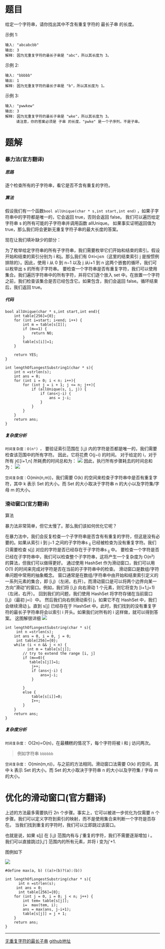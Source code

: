 # 题目
给定一个字符串，请你找出其中不含有重复字符的 最长子串 的长度。

示例 1:
```
输入: "abcabcbb"
输出: 3 
解释: 因为无重复字符的最长子串是 "abc"，所以其长度为 3。
```
示例 2:
```
输入: "bbbbb"
输出: 1
解释: 因为无重复字符的最长子串是 "b"，所以其长度为 1。
```
示例 3:
```
输入: "pwwkew"
输出: 3
解释: 因为无重复字符的最长子串是 "wke"，所以其长度为 3。
     请注意，你的答案必须是 子串 的长度，"pwke" 是一个子序列，不是子串。
```

# 题解
### 暴力法(官方翻译)

##### 思路
逐个检查所有的子字符串，看它是否不含有重复的字符。

##### 算法

假设我们有一个函数`bool allUnique(char * s,int start,int end)` ，如果子字符串中的字符都是唯一的，它会返回 true，否则会返回 false。 我们可以遍历给定字符串 s 的所有可能的子字符串并调用函数 allUnique。 如果事实证明返回值为 true，那么我们将会更新无重复字符子串的最大长度的答案。

现在让我们填补缺少的部分：

为了枚举给定字符串的所有子字符串，我们需要枚举它们开始和结束的索引。假设开始和结束的索引分别为 i 和j。那么我们有 0≤i<j≤n（这里的结束索引 j 是按惯例排除的）。因此，使用 i 从 0 到 n−1 以及 j 从i+1 到 n 这两个嵌套的循环，我们可以枚举出 s 的所有子字符串。
要检查一个字符串是否有重复字符，我们可以使用集合。我们遍历字符串中的所有字符，并将它们逐个放入 set 中。在放置一个字符之前，我们检查该集合是否已经包含它。如果包含，我们会返回 false。循环结束后，我们返回 true。

##### 代码
```
bool allUnique(char * s,int start,int end){
    int table[256]={0};
    for (int i=start; i<end; i++) {
        int m = table[s[I]];
        if (m==1) {
            return NO;
        }
        table[s[i]]=1;
    }
    
    return YES;
}

int lengthOfLongestSubstring1(char * s){
    int n =strlen(s);
    int ans = 0;
    for (int i = 0; i < n; i++){
        for (int j = i + 1; j <= n; j++){
            if (allUnique(s, i, j)) {
                if (ans<j-i) {
                    ans = j-i;
                }
            }
        }
    }
    return ans;
}
```
##### 复杂度分析

`时间复杂度：O(n³) 。`
要验证索引范围在 [i,j) 内的字符是否都是唯一的，我们需要检查该范围中的所有字符。 因此，它将花费 O(j−i) 的时间。
对于给定的 i，对于所有 j∈[i+1,n] 所耗费的时间总和为：
![](https://upload-images.jianshu.io/upload_images/1682758-aba8c9da9e377818.png?imageMogr2/auto-orient/strip%7CimageView2/2/w/1240)
因此，执行所有步骤耗去的时间总和为：
![](https://upload-images.jianshu.io/upload_images/1682758-c14458c041fed7af.png?imageMogr2/auto-orient/strip%7CimageView2/2/w/1240)

`空间复杂度：`O(min(n,m))，我们需要 O(k) 的空间来检查子字符串中是否有重复字符，其中 k 表示 Set 的大小。而 Set 的大小取决于字符串 n 的大小以及字符集/字母 m 的大小。

### 滑动窗口(官方翻译)
算法

暴力法非常简单，但它太慢了。那么我们该如何优化它呢？

在暴力法中，我们会反复检查一个子字符串是否含有有重复的字符，但这是没有必要的。如果从索引 i 到 j−1 之间的子字符串s <sub>ij</sub> 已经被检查为没有重复字符。我们只需要检查 s[j] 对应的字符是否已经存在于子字符串s <sub>ij</sub> 中。
要检查一个字符是否已经在子字符串中，我们可以检查整个子字符串，这将产生一个复杂度为 
O(n²) 的算法，但我们可以做得更好。
通过使用 HashSet 作为滑动窗口，我们可以用 O(1) 的时间来完成对字符是否在当前的子字符串中的检查。
滑动窗口是数组/字符串问题中常用的抽象概念。 窗口通常是在数组/字符串中由开始和结束索引定义的一系列元素的集合，即 [i,j)（左闭，右开）。而滑动窗口是可以将两个边界向某一方向“滑动”的窗口。例如，我们将 [i,j) 向右滑动 1 个元素，则它将变为 [i+1,j+1)（左闭，右开）。
回到我们的问题，我们使用 HashSet 将字符存储在当前窗口 [i,j)（最初 j=i）中。 然后我们向右侧滑动索引 j，如果它不在 HashSet 中，我们会继续滑动 j。直到 s[j] 已经存在于 HashSet 中。此时，我们找到的没有重复字符的最长子字符串将会以索引 i 开头。如果我们对所有的 i 这样做，就可以得到答案。
这图解很详细
![](https://upload-images.jianshu.io/upload_images/1682758-580bf3dd511e42a3.png?imageMogr2/auto-orient/strip%7CimageView2/2/w/1240)


```
int lengthOfLongestSubstring(char * s){
     int n =strlen(s);
    int ans = 0, i = 0, j = 0;
     int table[256]={0};
    while (i < n && j < n) {
          int m = table[s[j]];
        // try to extend the range [i, j]
        if (m==0){
           table[s[j]]=1;
            j++;
            if (ans<j-i) {
                ans=j-i;
            }
          
        }
        else {
            table[s[i]]=0;
            I++;
        }
    }
    return ans;
}

```
##### 复杂度分析

`时间复杂度：`
O(2n)=O(n)，在最糟糕的情况下，每个字符将被 i 和 j 访问两次。
> 例如字符串 `bbbbbb`

`空间复杂度：`
O(min(m,n))，与之前的方法相同。滑动窗口法需要 O(k) 的空间，其中 
k 表示 Set 的大小。而 Set 的大小取决于字符串 n 的大小以及字符集 / 字母 m 的大小。

# 优化的滑动窗口(官方翻译)
上述的方法最多需要执行 2n 个步骤。事实上，它可以被进一步优化为仅需要 n 个步骤。我们可以定义字符到索引的映射，而不是使用集合来判断一个字符是否存在。 当我们找到重复的字符时，我们可以立即跳过该窗口。

也就是说，如果 s[j] 在 [i,j) 范围内有与  j'重复的字符，我们不需要逐渐增加 i 。 我们可以直接跳过[i,j'] 范围内的所有元素，并将 i 变为j'+1. 

图例如下

![](https://upload-images.jianshu.io/upload_images/1682758-eba0674b87999798.png?imageMogr2/auto-orient/strip%7CimageView2/2/w/1240)

```
#define max(a, b) ((a)>(b)?(a):(b))

int lengthOfLongestSubstring(char * s){
      int n =strlen(s);
     int ans = 0;
      int table[256]={0};
    for (int j = 0, i = 0; j < n; j++) {
        int tem= table[s[j]];
        i=  max(tem, i);
        ans = max(ans, j-i+1);
        table[s[j]] = j + 1;
    }
    return ans;
}
```

-----------
[无重复字符的最长子串](https://leetcode-cn.com/problems/longest-substring-without-repeating-characters/)
[github地址](https://github.com/NPOpenSource/leedCode)